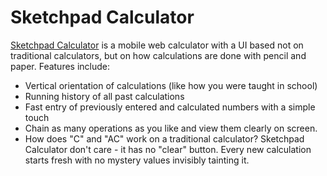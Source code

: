 Sketchpad Calculator
====================

[Sketchpad Calculator](http://chrisbroski.github.io/sketchpad-calculator/) is a mobile web calculator with a UI based not on traditional calculators, but on how calculations are done with pencil and paper. Features include:

* Vertical orientation of calculations (like how you were taught in school)
* Running history of all past calculations
* Fast entry of previously entered and calculated numbers with a simple touch
* Chain as many operations as you like and view them clearly on screen.
* How does "C" and "AC" work on a traditional calculator? Sketchpad Calculator don't care - it has no "clear" button. Every new calculation starts fresh with no mystery values invisibly tainting it.
